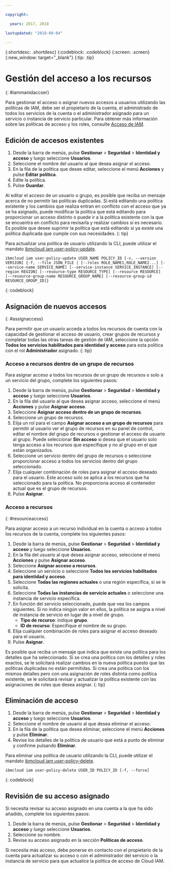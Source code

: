 ```yaml
---

copyright:

  years: 2017, 2018

lastupdated: "2018-09-04"

---
```


{:shortdesc: .shortdesc}
{:codeblock: .codeblock}
{:screen: .screen}
{:new_window: target="_blank"}
{:tip: .tip}

# Gestión del acceso a los recursos
{: #iammanidaccser}

Para gestionar el acceso o asignar nuevos accesos a usuarios utilizando las políticas de IAM, debe ser el propietario de la cuenta, el administrado de todos los servicios de la cuenta o el administrador asignado para un servicio o instancia de servicio particular. Para obtener más información sobre las políticas de acceso y los roles, consulte [Acceso de IAM](/docs/iam/users_roles.html).

## Edición de accesos existentes

1. Desde la barra de menús, pulse **Gestionar** &gt; **Seguridad** &gt; **Identidad y acceso** y luego seleccione **Usuarios**.
2. Seleccione el nombre del usuario al que desea asignar el acceso.
3. En la fila de la política que desee editar, seleccione el menú **Acciones** y pulse **Editar política**.
4. Edite la política.
5. Pulse **Guardar**.

Al editar el acceso de un usuario o grupo, es posible que reciba un mensaje acerca de no permitir las políticas duplicadas. Si está editando una política existente y los cambios que realiza entran en conflicto con el acceso que ya se ha asignado, puede modificar la política que está editando para proporcionar un acceso distinto o puede ir a la política existente con la que se encuentra en conflicto para revisarla y realizar cambios si es necesario. Es posible que desee suprimir la política que está editando si ya existe una política duplicada que cumple con sus necesidades.
{: tip}

Para actualizar una política de usuario utilizando la CLI, puede utilizar el mandato [ibmcloud iam user-policy-update](/docs/cli/reference/ibmcloud/cli_api_policy.html#ibmcloud_iam_user_policy_update).
```
ibmcloud iam user-policy-update USER_NAME POLICY_ID [-v, --version VERSION] {-f, --file JSON_FILE | [--roles ROLE_NAME1,ROLE_NAME2...] [--service-name SERVICE_NAME] [--service-instance SERVICE_INSTANCE] [--region REGION] [--resource-type RESOURCE_TYPE] [--resource RESOURCE] [--resource-group-name RESOURCE_GROUP_NAME] [--resource-group-id RESOURCE_GROUP_ID]}
```
{: codeblock}

## Asignación de nuevos accesos
{: #assignaccess}

Para permitir que un usuario acceda a todos los recursos de cuenta con la capacidad de gestionar el acceso de usuario, crear grupos de recursos y completar todas las otras tareas de gestión de IAM, seleccione la opción **Todos los servicios habilitados para identidad y acceso** para esta política con el rol **Administrador** asignado.
{: tip}

### Acceso a recursos dentro de un grupo de recursos 

Para asignar acceso a todos los recursos de un grupo de recursos o solo a un servicio del grupo, complete los siguientes pasos:

1. Desde la barra de menús, pulse **Gestionar** &gt; **Seguridad** &gt; **Identidad y acceso** y luego seleccione **Usuarios**.
2. En la fila del usuario al que desea asignar acceso, seleccione el menú **Acciones** y pulse **Asignar acceso**.
3. Seleccione **Asignar acceso dentro de un grupo de recursos**.
4. Seleccione un grupo de recursos.
5. Elija un rol para el campo **Asignar acceso a un grupo de recursos** para permitir al usuario ver el grupo de recursos en su panel de control, editar el nombre del grupo de recursos o gestionar el acceso de usuario al grupo. Puede seleccionar **Sin acceso** si desea que el usuario solo tenga acceso a los recursos que especifique y no al grupo en el que están organizados.
6. Seleccione un servicio dentro del grupo de recursos o seleccione proporcionar acceso a todos los servicios dentro del grupo seleccionado.
7. Elija cualquier combinación de roles para asignar el acceso deseado para el usuario. Este acceso solo se aplica a los recursos que ha seleccionado para la política. No proporciona acceso al contenedor actual que es el grupo de recursos.
8. Pulse **Asignar**.

### Acceso a recursos
{: #resourceaccess}

Para asignar acceso a un recurso individual en la cuenta o acceso a todos los recursos de la cuenta, complete los siguientes pasos: 

1. Desde la barra de menús, pulse **Gestionar** &gt; **Seguridad** &gt; **Identidad y acceso** y luego seleccione **Usuarios**.
2. En la fila del usuario al que desea asignar acceso, seleccione el menú **Acciones** y pulse **Asignar acceso**.
3. Seleccione **Asignar acceso a recursos**.
4. Seleccione un servicio o seleccione **Todos los servicios habilitados para identidad y acceso**.
5. Seleccione **Todas las regiones actuales** o una región específica, si se le solicita. 
6. Seleccione **Todas las instancias de servicio actuales** o seleccione una instancia de servicio específica.
7. En función del servicio seleccionado, puede que vea los campos siguientes. Si no indica ningún valor en ellos, la política se asigna a nivel de instancia de servicio en lugar de a nivel de grupo. 
    * **Tipo de recurso**: indique **grupo**.
    * **ID de recurso**: Especifique el nombre de su grupo.
8. Elija cualquier combinación de roles para asignar el acceso deseado para el usuario.
9. Pulse **Asignar**.

Es posible que reciba un mensaje que indica que existe una política para los detalles que ha seleccionado. Si se crea una política con los detalles y roles exactos, se le solicitará realizar cambios en la nueva política puesto que las políticas duplicadas no están permitidas. Si crea una política con los mismos detalles pero con una asignación de roles distinta como política existente, se le solicitará revisar y actualizar la política existente con las asignaciones de roles que desea asignar.
{: tip}




## Eliminación de acceso

1. Desde la barra de menús, pulse **Gestionar** &gt; **Seguridad** &gt; **Identidad y acceso** y luego seleccione **Usuarios**.
2. Seleccione el nombre de usuario al que desea eliminar el acceso.
3. En la fila de la política que desea eliminar, seleccione el menú **Acciones** y pulse **Eliminar**.
4. Revise los detalles de la política de usuario que está a punto de eliminar y confirme pulsando **Eliminar**.

Para eliminar una política de usuario utilizando la CLI, puede utilizar el mandato [ibmcloud iam user-policy-delete](/docs/cli/reference/ibmcloud/cli_api_policy.html#ibmcloud_iam_user_policy_delete).
```
ibmcloud iam user-policy-delete USER_ID POLICY_ID [-f, --force]
```
{: codeblock}

## Revisión de su acceso asignado

Si necesita revisar su acceso asignado en una cuenta a la que ha sido añadido, complete los siguientes pasos:

1. Desde la barra de menús, pulse **Gestionar** &gt; **Seguridad** &gt; **Identidad y acceso** y luego seleccione **Usuarios**.
2. Seleccione su nombre.
3. Revise su acceso asignado en la sección **Políticas de acceso**.

Si necesita más acceso, debe ponerse en contacto con el propietario de la cuenta para actualizar su acceso o con el administrador del servicio o la instancia de servicio para que actualice la política de acceso de Cloud IAM.
